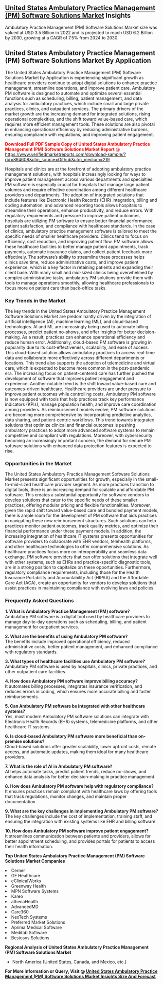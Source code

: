 <h2><a href="https://www.verifiedmarketreports.com/download-sample/?rid=894608&amp;utm_source=Github&amp;utm_medium=219" target="_blank">United States Ambulatory Practice Management (PM) Software Solutions Market</a> Insights</h2><p>Ambulatory Practice Management (PM) Software Solutions Market size was valued at USD 3.5 Billion in 2022 and is projected to reach USD 6.2 Billion by 2030, growing at a CAGR of 7.5% from 2024 to 2030.</p><p><h2>United States Ambulatory Practice Management (PM) Software Solutions Market By Application</h2> <p>The United States Ambulatory Practice Management (PM) Software Solutions Market by Application is experiencing significant growth as healthcare providers continue to adopt digital solutions to enhance practice management, streamline operations, and improve patient care. Ambulatory PM software is designed to automate and optimize several essential functions such as scheduling, billing, patient management, and data analysis for ambulatory practices, which include small and large private practices, clinics, and outpatient services. The primary drivers of the market growth are the increasing demand for integrated solutions, rising operational complexities, and the shift toward value-based care, which requires more efficient management tools. These solutions are also pivotal in enhancing operational efficiency by reducing administrative burdens, ensuring compliance with regulations, and improving patient engagement. <p><span class=""><span style="color: #ff0000;"><strong>Download Full PDF Sample Copy of United States Ambulatory Practice Management (PM) Software Solutions Market Report</strong> @ </span><a href="https://www.verifiedmarketreports.com/download-sample/?rid=894608&amp;utm_source=Github&amp;utm_medium=219" target="_blank">https://www.verifiedmarketreports.com/download-sample/?rid=894608&amp;utm_source=Github&amp;utm_medium=219</a></span></p> Hospitals and clinics are at the forefront of adopting ambulatory practice management solutions, with hospitals increasingly looking for ways to improve patient management across various departments and specialties. PM software is especially crucial for hospitals that manage large patient volumes and require effective coordination among different healthcare providers and departments. The adoption of integrated solutions that include features like Electronic Health Records (EHR) integration, billing and coding automation, and advanced reporting tools allows hospitals to streamline their operations, enhance productivity, and reduce errors. With regulatory requirements and pressure to improve patient outcomes, hospitals are utilizing PM software to ensure better financial performance, patient satisfaction, and compliance with healthcare standards. In the case of clinics, ambulatory practice management software is tailored to meet the specific needs of smaller healthcare providers. Clinics tend to focus on efficiency, cost reduction, and improving patient flow. PM software allows these healthcare facilities to better manage patient appointments, track payments, automate insurance claims, and collect patient feedback more effectively. The software’s ability to streamline these processes helps clinics save time, reduce administrative costs, and improve patient experience, which is a key factor in retaining patients and expanding their client base. With many small and mid-sized clinics being overwhelmed by complex administrative tasks, ambulatory PM solutions provide them with tools to manage operations smoothly, allowing healthcare professionals to focus more on patient care than back-office tasks. <h3>Key Trends in the Market</h3> <p>The key trends in the United States Ambulatory Practice Management Software Solutions Market are predominantly driven by the integration of artificial intelligence (AI), machine learning (ML), and cloud-based technologies. AI and ML are increasingly being used to automate billing processes, predict patient no-shows, and offer insights for better decision-making. As a result, practices can enhance operational efficiency and reduce human error. Additionally, cloud-based PM software is growing in popularity due to its cost-effectiveness, scalability, and ease of access. This cloud-based solution allows ambulatory practices to access real-time data and collaborate more effectively across different departments or locations. This trend also supports the adoption of telemedicine and virtual care, which is expected to become more common in the post-pandemic era. The increasing focus on patient-centered care has further pushed the development of software that improves patient engagement and experience. Another notable trend is the shift toward value-based care and outcomes-driven healthcare. Healthcare providers are under pressure to improve patient outcomes while controlling costs. Ambulatory PM software is now equipped with tools that help practices track key performance indicators (KPIs), manage population health, and improve care coordination among providers. As reimbursement models evolve, PM software solutions are becoming more comprehensive by incorporating predictive analytics, data sharing, and patient-centric workflows. This trend towards integrated solutions that optimize clinical and financial outcomes is pushing ambulatory practices to adopt more advanced software systems to remain competitive and compliant with regulations. Moreover, with cybersecurity becoming an increasingly important concern, the demand for secure PM software solutions with enhanced data protection features is expected to rise. <h3>Opportunities in the Market</h3> <p>The United States Ambulatory Practice Management Software Solutions Market presents significant opportunities for growth, especially in the small-to-mid-sized healthcare provider segment. As more practices transition to digital tools, there is an increasing demand for scalable and affordable PM software. This creates a substantial opportunity for software vendors to develop solutions that cater to the specific needs of these smaller practices, offering modular pricing and flexible functionalities. Moreover, given the rapid shift toward value-based care and bundled payment models, there is ample room for the development of PM software that aids practices in navigating these new reimbursement structures. Such solutions can help practices monitor patient outcomes, track quality metrics, and optimize their financial performance under these payment models. In addition, the increasing integration of healthcare IT systems presents opportunities for software providers to collaborate with EHR vendors, telehealth platforms, and other healthcare technologies to offer comprehensive solutions. As healthcare practices focus more on interoperability and seamless data exchange, PM software providers that can offer solutions that integrate well with other systems, such as EHRs and practice-specific diagnostic tools, are in a strong position to capitalize on these opportunities. Furthermore, regulatory compliance requirements, including those for the Health Insurance Portability and Accountability Act (HIPAA) and the Affordable Care Act (ACA), create an opportunity for vendors to develop solutions that assist practices in maintaining compliance with evolving laws and policies. <h3>Frequently Asked Questions</h3> <p><strong>1. What is Ambulatory Practice Management (PM) software?</strong><br> Ambulatory PM software is a digital tool used by healthcare providers to manage day-to-day operations such as scheduling, billing, and patient management for outpatient services.</p> <p><strong>2. What are the benefits of using Ambulatory PM software?</strong><br> The benefits include improved operational efficiency, reduced administrative costs, better patient management, and enhanced compliance with regulatory standards.</p> <p><strong>3. What types of healthcare facilities use Ambulatory PM software?</strong><br> Ambulatory PM software is used by hospitals, clinics, private practices, and other outpatient care facilities.</p> <p><strong>4. How does Ambulatory PM software improve billing accuracy?</strong><br> It automates billing processes, integrates insurance verification, and reduces errors in coding, which ensures more accurate billing and faster reimbursements.</p> <p><strong>5. Can Ambulatory PM software be integrated with other healthcare systems?</strong><br> Yes, most modern Ambulatory PM software solutions can integrate with Electronic Health Records (EHR) systems, telemedicine platforms, and other healthcare IT systems.</p> <p><strong>6. Is cloud-based Ambulatory PM software more beneficial than on-premise solutions?</strong><br> Cloud-based solutions offer greater scalability, lower upfront costs, remote access, and automatic updates, making them ideal for many healthcare providers.</p> <p><strong>7. What is the role of AI in Ambulatory PM software?</strong><br> AI helps automate tasks, predict patient trends, reduce no-shows, and enhance data analysis for better decision-making in practice management.</p> <p><strong>8. How does Ambulatory PM software help with regulatory compliance?</strong><br> It ensures practices remain compliant with healthcare laws by offering tools that track regulations, monitor changes, and maintain proper documentation.</p> <p><strong>9. What are the key challenges in implementing Ambulatory PM software?</strong><br> The key challenges include the cost of implementation, training staff, and ensuring the integration with existing systems like EHR and billing software.</p> <p><strong>10. How does Ambulatory PM software improve patient engagement?</strong><br> It streamlines communication between patients and providers, allows for better appointment scheduling, and provides portals for patients to access their health information.</p> </p><p><strong>Top United States Ambulatory Practice Management (PM) Software Solutions Market Companies</strong></p><div data-test-id=""><p><li>Cerner</li><li> GE Healthcare</li><li> eClinicalWorks</li><li> Greenway Health</li><li> MPN Software Systems</li><li> Kareo</li><li> athenaHealth</li><li> AdvancedMD</li><li> Care360</li><li> NexTech Systems</li><li> Preferred Market Solutions</li><li> Aprima Medical Software</li><li> Meditab Software</li><li> Bestosys Solutions</li></p><div><strong>Regional Analysis of&nbsp;United States Ambulatory Practice Management (PM) Software Solutions Market</strong></div><ul><li dir="ltr"><p dir="ltr">North America&nbsp;(United States, Canada, and Mexico, etc.)</p></li></ul><p><strong>For More Information or Query, Visit @&nbsp;</strong><strong><a href="https://www.verifiedmarketreports.com/product/ambulatory-practice-management-pm-software-solutions-market/?utm_source=Github&amp;utm_medium=219" target="_blank">United States Ambulatory Practice Management (PM) Software Solutions Market Insights Size And Forecast</a></strong></p></div>
